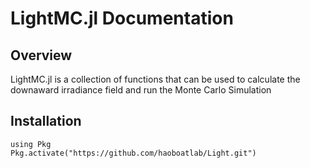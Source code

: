# LightMC.jl Documentation

## Overview 
LightMC.jl is a collection of functions that can be used to calculate the downaward irradiance field and run the Monte Carlo
Simulation

## Installation

```@example
using Pkg 
Pkg.activate("https://github.com/haoboatlab/Light.git") 
```
